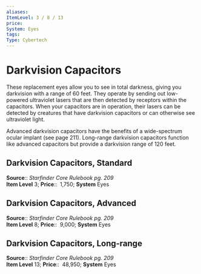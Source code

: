 ```yaml
---
aliases: 
ItemLevel: 3 / 8 / 13
price:  
System: Eyes
tags: 
Type: Cybertech
---
```


# Darkvision Capacitors

These replacement eyes allow you to see in total darkness, giving you darkvision with a range of 60 feet. They operate by sending out low-powered ultraviolet lasers that are then detected by receptors within the capacitors. When your capacitors are in operation, their lasers can be detected by creatures that have darkvision capacitors or can otherwise see ultraviolet light.  
  
Advanced darkvision capacitors have the benefits of a wide-spectrum ocular implant (see page 211). Long-range darkvision capacitors function like advanced capacitors but provide a darkvision range of 120 feet.  

## Darkvision Capacitors, Standard

**Source**:: _Starfinder Core Rulebook pg. 209_  
**Item Level** 3;
**Price**::  1,750; **System** Eyes  
  

## Darkvision Capacitors, Advanced

**Source**:: _Starfinder Core Rulebook pg. 209_  
**Item Level** 8;
**Price**::  9,000; **System** Eyes  
  

## Darkvision Capacitors, Long-range

**Source**:: _Starfinder Core Rulebook pg. 209_  
**Item Level** 13;
**Price**::  48,950; **System** Eyes
